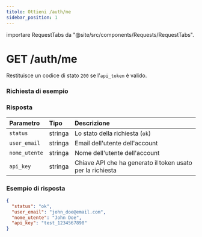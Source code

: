 ```yaml
---
titolo: Ottieni /auth/me
sidebar_position: 1
---
```


importare RequestTabs da "@site/src/components/Requests/RequestTabs".

# GET /auth/me

Restituisce un codice di stato `200` se l'`api_token` è valido.

### Richiesta di esempio

<RichiestaTabs endpoint='auth_api' request="get_me" />

### Risposta

| Parametro | Tipo | Descrizione |
| :----------- | :----- | :----------------------------------------------------- |
| `status` | stringa | Lo stato della richiesta (`ok`) |
| `user_email` | stringa | Email dell'utente dell'account |
| `nome_utente` | stringa | Nome dell'utente dell'account |
| `api_key` | stringa | Chiave API che ha generato il token usato per la richiesta |

### Esempio di risposta

```json title=response.json
{
  "status": "ok",
  "user_email": "john_doe@email.com",
  "nome_utente": "John Doe",
  "api_key": "test_1234567890"
}
```

